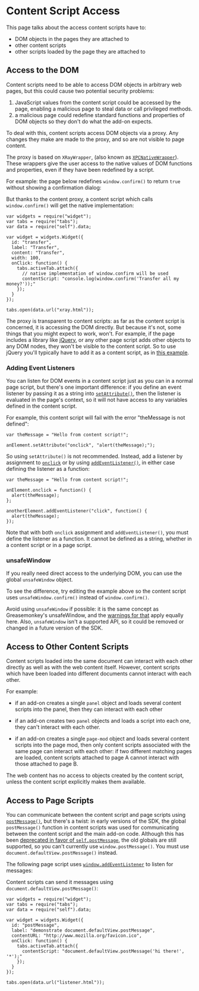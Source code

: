 <!-- This Source Code Form is subject to the terms of the Mozilla Public
   - License, v. 2.0. If a copy of the MPL was not distributed with this
   - file, You can obtain one at http://mozilla.org/MPL/2.0/. -->

# Content Script Access #

This page talks about the access content scripts have to:

* DOM objects in the pages they are attached to
* other content scripts
* other scripts loaded by the page they are attached to

## Access to the DOM ##

Content scripts need to be able to access DOM objects in arbitrary web
pages, but this could cause two potential security problems:

1. JavaScript values from the content script could be accessed by the page,
enabling a malicious page to steal data or call privileged methods.
2. a malicious page could redefine standard functions and properties of DOM
objects so they don't do what the add-on expects.

To deal with this, content scripts access DOM objects via a proxy.
Any changes they make are made to the proxy, and so are not visible to
page content.

The proxy is based on `XRayWrapper`, (also known as
[`XPCNativeWrapper`](https://developer.mozilla.org/en/XPCNativeWrapper)).
These wrappers give the user access to the native values of DOM functions
and properties, even if they have been redefined by a script.

For example: the page below redefines `window.confirm()` to return
`true` without showing a confirmation dialog:

<script type="syntaxhighlighter" class="brush: html"><![CDATA[
<!DOCTYPE html PUBLIC "-//W3C//DTD XHTML 1.0 Transitional//EN"
"http://www.w3.org/TR/xhtml1/DTD/xhtml1-transitional.dtd">
<html lang='en' xml:lang='en' xmlns="http://www.w3.org/1999/xhtml">
  <head>
    <script>
    window.confirm = function(message) {
      return true;
    }
    &lt;/script>
  </head>
</html>

</script>

But thanks to the content proxy, a content script which calls
`window.confirm()` will get the native implementation:

    var widgets = require("widget");
    var tabs = require("tabs");
    var data = require("self").data;

    var widget = widgets.Widget({
      id: "transfer",
      label: "Transfer",
      content: "Transfer",
      width: 100,
      onClick: function() {
        tabs.activeTab.attach({
          // native implementation of window.confirm will be used
          contentScript: "console.log(window.confirm('Transfer all my money?'));"
        });
      }
    });

    tabs.open(data.url("xray.html"));

The proxy is transparent to content scripts: as far as the content script
is concerned, it is accessing the DOM directly. But because it's not, some
things that you might expect to work, won't. For example, if the page includes
a library like [jQuery](http://www.jquery.com), or any other page script
adds other objects to any DOM nodes, they won't be visible to the content
script. So to use jQuery you'll typically have to add it as a content script,
as in [this example](dev-guide/guides/content-scripts/reddit-example.html).

### Adding Event Listeners ###

You can listen for DOM events in a content script just as you can in a normal
page script, but there's one important difference: if you define an event
listener by passing it as a string into
[`setAttribute()`](https://developer.mozilla.org/en/DOM/element.setAttribute),
then the listener is evaluated in the page's context, so it will not have
access to any variables defined in the content script.

For example, this content script will fail with the error "theMessage is not
defined":

    var theMessage = "Hello from content script!";

    anElement.setAttribute("onclick", "alert(theMessage);");

So using `setAttribute()` is not recommended. Instead, add a listener by
assignment to
[`onclick`](https://developer.mozilla.org/en/DOM/element.onclick) or by using
[`addEventListener()`](https://developer.mozilla.org/en/DOM/element.addEventListener),
in either case defining the listener as a function:

    var theMessage = "Hello from content script!";

    anElement.onclick = function() {
      alert(theMessage);
    };

    anotherElement.addEventListener("click", function() {
      alert(theMessage);
    });

Note that with both `onclick` assignment and `addEventListener()`, you must
define the listener as a function. It cannot be defined as a string, whether
in a content script or in a page script.

### unsafeWindow ###

If you really need direct access to the underlying DOM, you can use the
global `unsafeWindow` object.

To see the difference, try editing the example above
so the content script uses `unsafeWindow.confirm()` instead of
`window.confirm()`.

Avoid using `unsafeWindow` if possible: it is the same concept as
Greasemonkey's unsafeWindow, and the
[warnings for that](http://wiki.greasespot.net/UnsafeWindow) apply equally
here. Also, `unsafeWindow` isn't a supported API, so it could be removed or
changed in a future version of the SDK.

## Access to Other Content Scripts ##

Content scripts loaded into the same document can interact
with each other directly as well as with the web content itself. However,
content scripts which have been loaded into different documents
cannot interact with each other.

For example:

* if an add-on creates a single `panel` object and loads several content
scripts into the panel, then they can interact with each other

* if an add-on creates two `panel` objects and loads a script into each
one, they can't interact with each other.

* if an add-on creates a single `page-mod` object and loads several content
scripts into the page mod, then only content scripts associated with the
same page can interact with each other: if two different matching pages are
loaded, content scripts attached to page A cannot interact with those attached
to page B.

The web content has no access to objects created by the content script, unless
the content script explicitly makes them available.

## Access to Page Scripts ##

You can communicate between the content script and page scripts using
[`postMessage()`](https://developer.mozilla.org/en/DOM/window.postMessage),
but there's a twist: in early versions of the SDK, the global `postMessage()`
function in content scripts was used for communicating between the content
script and the main add-on code. Although this has been
[deprecated in favor of `self.postMessage`](https://wiki.mozilla.org/Labs/Jetpack/Release_Notes/1.0b5#Major_Changes),
the old globals are still supported, so you can't currently use
`window.postMessage()`. You must use `document.defaultView.postMessage()`
instead.

The following page script uses
[`window.addEventListener`](https://developer.mozilla.org/en/DOM/element.addEventListener)
to listen for messages:

<script type="syntaxhighlighter" class="brush: html"><![CDATA[
<!DOCTYPE html PUBLIC "-//W3C//DTD XHTML 1.0 Transitional//EN"
"http://www.w3.org/TR/xhtml1/DTD/xhtml1-transitional.dtd">
<html lang='en' xml:lang='en' xmlns="http://www.w3.org/1999/xhtml">

  <head>
    <script>
      window.addEventListener("message", function(event) {
        window.alert(event.data);
      }, false);
    &lt;/script>

  </head>

</html>

</script>

Content scripts can send it messages using `document.defaultView.postMessage()`:

    var widgets = require("widget");
    var tabs = require("tabs");
    var data = require("self").data;

    var widget = widgets.Widget({
      id: "postMessage",
      label: "demonstrate document.defaultView.postMessage",
      contentURL: "http://www.mozilla.org/favicon.ico",
      onClick: function() {
        tabs.activeTab.attach({
          contentScript: "document.defaultView.postMessage('hi there!', '*');"
        });
      }
    });

    tabs.open(data.url("listener.html"));
